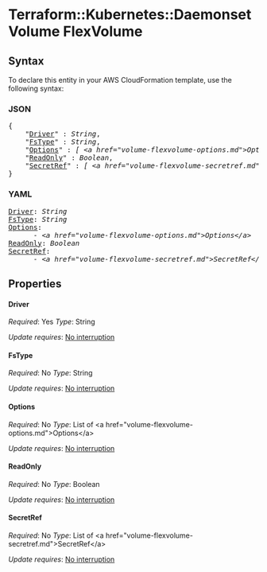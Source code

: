 # Terraform::Kubernetes::Daemonset Volume FlexVolume

## Syntax

To declare this entity in your AWS CloudFormation template, use the following syntax:

### JSON

<pre>
{
    "<a href="#driver" title="Driver">Driver</a>" : <i>String</i>,
    "<a href="#fstype" title="FsType">FsType</a>" : <i>String</i>,
    "<a href="#options" title="Options">Options</a>" : <i>[ &lt;a href=&#34;volume-flexvolume-options.md&#34;&gt;Options&lt;/a&gt;, ... ]</i>,
    "<a href="#readonly" title="ReadOnly">ReadOnly</a>" : <i>Boolean</i>,
    "<a href="#secretref" title="SecretRef">SecretRef</a>" : <i>[ &lt;a href=&#34;volume-flexvolume-secretref.md&#34;&gt;SecretRef&lt;/a&gt;, ... ]</i>
}
</pre>

### YAML

<pre>
<a href="#driver" title="Driver">Driver</a>: <i>String</i>
<a href="#fstype" title="FsType">FsType</a>: <i>String</i>
<a href="#options" title="Options">Options</a>: <i>
      - &lt;a href=&#34;volume-flexvolume-options.md&#34;&gt;Options&lt;/a&gt;</i>
<a href="#readonly" title="ReadOnly">ReadOnly</a>: <i>Boolean</i>
<a href="#secretref" title="SecretRef">SecretRef</a>: <i>
      - &lt;a href=&#34;volume-flexvolume-secretref.md&#34;&gt;SecretRef&lt;/a&gt;</i>
</pre>

## Properties

#### Driver

_Required_: Yes
_Type_: String

_Update requires_: [No interruption](https://docs.aws.amazon.com/AWSCloudFormation/latest/UserGuide/using-cfn-updating-stacks-update-behaviors.html#update-no-interrupt)

#### FsType

_Required_: No
_Type_: String

_Update requires_: [No interruption](https://docs.aws.amazon.com/AWSCloudFormation/latest/UserGuide/using-cfn-updating-stacks-update-behaviors.html#update-no-interrupt)

#### Options

_Required_: No
_Type_: List of &lt;a href=&#34;volume-flexvolume-options.md&#34;&gt;Options&lt;/a&gt;

_Update requires_: [No interruption](https://docs.aws.amazon.com/AWSCloudFormation/latest/UserGuide/using-cfn-updating-stacks-update-behaviors.html#update-no-interrupt)

#### ReadOnly

_Required_: No
_Type_: Boolean

_Update requires_: [No interruption](https://docs.aws.amazon.com/AWSCloudFormation/latest/UserGuide/using-cfn-updating-stacks-update-behaviors.html#update-no-interrupt)

#### SecretRef

_Required_: No
_Type_: List of &lt;a href=&#34;volume-flexvolume-secretref.md&#34;&gt;SecretRef&lt;/a&gt;

_Update requires_: [No interruption](https://docs.aws.amazon.com/AWSCloudFormation/latest/UserGuide/using-cfn-updating-stacks-update-behaviors.html#update-no-interrupt)

